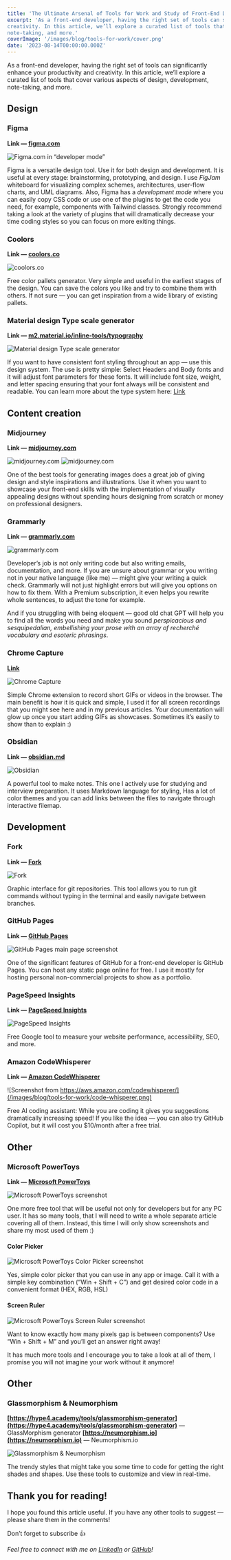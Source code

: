 ```yaml
---
title: 'The Ultimate Arsenal of Tools for Work and Study of Front-End Developer'
excerpt: 'As a front-end developer, having the right set of tools can significantly enhance your productivity and
creativity. In this article, we’ll explore a curated list of tools that cover various aspects of design, development,
note-taking, and more.'
coverImage: '/images/blog/tools-for-work/cover.png'
date: '2023-08-14T00:00:00.000Z'
---
```

As a front-end developer, having the right set of tools can significantly enhance your productivity and creativity. In
this article, we’ll explore a curated list of tools that cover various aspects of design, development, note-taking, and
more.

## Design

### Figma

**Link — [figma.com](https://www.figma.com)**

![Figma.com in “developer mode”](/images/blog/tools-for-work/figma.png)

Figma is a versatile design tool. Use it for both design and development. It is useful at every stage: brainstorming,
prototyping, and design. I use *FigJam* whiteboard for visualizing complex schemes, architectures, user-flow charts, and
UML diagrams. Also, Figma has a *development mode* where you can easily copy CSS code or use one of the plugins to get
the code you need, for example, components with Tailwind classes. Strongly recommend taking a look at the variety of
plugins that will dramatically decrease your time coding styles so you can focus on more exiting things.

### Coolors

**Link — [coolors.co](https://coolors.co/)**

![coolors.co](/images/blog/tools-for-work/coolors.gif)

Free color pallets generator. Very simple and useful in the earliest stages of the design. You can save the colors you
like and try to combine them with others. If not sure — you can get inspiration from a wide library of existing pallets.

### Material design Type scale generator

**Link — [m2.material.io/inline-tools/typography](https://m2.material.io/inline-tools/typography)**

![Material design Type scale generator](/images/blog/tools-for-work/type-system.png)

If you want to have consistent font styling throughout an app — use this design system. The use is pretty simple: Select
Headers and Body fonts and it will adjust font parameters for these fonts. It will include font size, weight, and letter
spacing ensuring that your font always will be consistent and readable. You can learn more about the type system here:
[Link](https://m2.material.io/design/typography/the-type-system.html#type-scale)

## Content creation

### Midjourney

**Link — [midjourney.com](https://midjourney.com)**

![midjourney.com](/images/blog/tools-for-work/midjourney-1.png)
![midjourney.com](/images/blog/tools-for-work/midjourney-2.jpg)

One of the best tools for generating images does a great job of giving design and style inspirations and illustrations.
Use it when you want to showcase your front-end skills with the implementation of visually appealing designs without
spending hours designing from scratch or money on professional designers.

### Grammarly

**Link — [grammarly.com](https://grammarly.com)**

![grammarly.com](/images/blog/tools-for-work/grammarly.png)

Developer’s job is not only writing code but also writing emails, documentation, and more. If you are unsure about
grammar or you writing not in your native language (like me) — might give your writing a quick check. Grammarly will not
just highlight errors but will give you options on how to fix them. With a Premium subscription, it even helps you
rewrite whole sentences, to adjust the tone for example.

And if you struggling with being eloquent — good old chat GPT will help you to find all the words you need and make you
sound *perspicacious and sesquipedalian, embellishing your prose with an array of recherché vocabulary and esoteric
phrasings*.

### Chrome Capture

**[Link](https://chromewebstore.google.com/detail/chrome-capture-screenshot/ggaabchcecdbomdcnbahdfddfikjmphe)**

![Chrome Capture](/images/blog/tools-for-work/chrome-capture.jpg)

Simple Chrome extension to record short GIFs or videos in the browser. The main benefit is how it is quick and simple, I
used it for all screen recordings that you might see here and in my previous articles. Your documentation will glow up
once you start adding GIFs as showcases. Sometimes it’s easily to show than to explain :)

### Obsidian

**Link — [obsidian.md](https://obsidian.md)**

![Obsidian](/images/blog/tools-for-work/obsidian.png)

A powerful tool to make notes. This one I actively use for studying and interview preparation. It uses Markdown language
for styling, Has a lot of color themes and you can add links between the files to navigate through interactive filemap.

## Development

### Fork

**Link — [Fork](https://git-fork.com/)**

![Fork](/images/blog/tools-for-work/fork.png)

Graphic interface for git repositories. This tool allows you to run git commands without typing in the terminal and
easily navigate between branches.

### GitHub Pages

**Link — [GitHub Pages](https://pages.github.com)**

![GitHub Pages main page screenshot](/images/blog/tools-for-work/pages.png)

One of the significant features of GitHub for a front-end developer is GitHub Pages. You can host any static page online
for free. I use it mostly for hosting personal non-commercial projects to show as a portfolio.

### PageSpeed Insights

**Link — [PageSpeed Insights](https://pagespeed.web.dev)**

![PageSpeed Insights](/images/blog/tools-for-work/page-speed-insights.webp)

Free Google tool to measure your website performance, accessibility, SEO, and more.

### Amazon CodeWhisperer

**Link — [Amazon CodeWhisperer](https://aws.amazon.com/codewhisperer)**

![Screenshot from https://aws.amazon.com/codewhisperer/](/images/blog/tools-for-work/code-whisperer.png)

Free AI coding assistant: While you are coding it gives you suggestions dramatically increasing speed!
If you like the idea — you can also try GitHub Copilot, but it will cost you $10/month after a free trial.

## Other

### Microsoft PowerToys

**Link — [Microsoft PowerToys](https://learn.microsoft.com/en-us/windows/powertoys)**

![Microsoft PowerToys screenshot ](/images/blog/tools-for-work/power-toys.webp)

One more free tool that will be useful not only for developers but for any PC user.
It has so many tools, that I will need to write a whole separate article covering all of them. Instead, this time I will
only show screenshots and share my most used of them :)

#### Color Picker

![Microsoft PowerToys Color Picker screenshot](/images/blog/tools-for-work/color-picker.png)

Yes, simple color picker that you can use in any app or image. Call it with a simple key combination (“Win + Shift + C”)
and get desired color code in a convenient format (HEX, RGB, HSL)

#### Screen Ruler

![Microsoft PowerToys Screen Ruler screenshot](/images/blog/tools-for-work/ruler.png)

Want to know exactly how many pixels gap is between components? Use “Win + Shift + M” and you’ll get an answer right
away!

It has much more tools and I encourage you to take a look at all of them, I promise you will not imagine your work
without it anymore!

## Other

### Glassmorphism & Neumorphism

**[https://hype4.academy/tools/glassmorphism-generator](https://hype4.academy/tools/glassmorphism-generator)** —
GlassMorphism generator
**[https://neumorphism.io](https://neumorphism.io)** — Neumorphism.io

![Glassmorphism & Neumorphism](/images/blog/tools-for-work/glass.png)

The trendy styles that might take you some time to code for getting the right shades and shapes. Use these tools to
customize and view in real-time.

## Thank you for reading!

I hope you found this article useful. If you have any other tools to suggest — please share them in the comments!

Don’t forget to subscribe 👍

*Feel free to connect with me on [LinkedIn](https://www.linkedin.com/in/anastasia-pirus/)
or [GitHub](https://github.com/AnastasiiaPirus)!*




